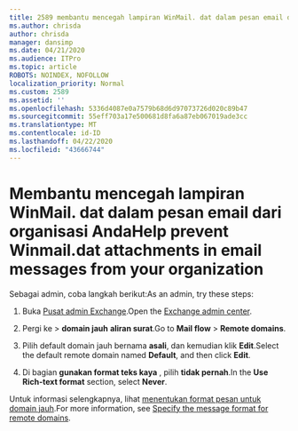 ```yaml
---
title: 2589 membantu mencegah lampiran WinMail. dat dalam pesan email dari organisasi Anda
ms.author: chrisda
author: chrisda
manager: dansimp
ms.date: 04/21/2020
ms.audience: ITPro
ms.topic: article
ROBOTS: NOINDEX, NOFOLLOW
localization_priority: Normal
ms.custom: 2589
ms.assetid: ''
ms.openlocfilehash: 5336d4087e0a7579b68d6d97073726d020c89b47
ms.sourcegitcommit: 55eff703a17e500681d8fa6a87eb067019ade3cc
ms.translationtype: MT
ms.contentlocale: id-ID
ms.lasthandoff: 04/22/2020
ms.locfileid: "43666744"
---
```

# <a name="help-prevent-winmaildat-attachments-in-email-messages-from-your-organization"></a><span data-ttu-id="90c9a-102">Membantu mencegah lampiran WinMail. dat dalam pesan email dari organisasi Anda</span><span class="sxs-lookup"><span data-stu-id="90c9a-102">Help prevent Winmail.dat attachments in email messages from your organization</span></span>

<span data-ttu-id="90c9a-103">Sebagai admin, coba langkah berikut:</span><span class="sxs-lookup"><span data-stu-id="90c9a-103">As an admin, try these steps:</span></span>

1. <span data-ttu-id="90c9a-104">Buka [Pusat admin Exchange](https://outlook.office365.com/ecp/).</span><span class="sxs-lookup"><span data-stu-id="90c9a-104">Open the [Exchange admin center](https://outlook.office365.com/ecp/).</span></span>

2. <span data-ttu-id="90c9a-105">Pergi ke > **domain jauh** **aliran surat**.</span><span class="sxs-lookup"><span data-stu-id="90c9a-105">Go to **Mail flow** > **Remote domains**.</span></span>

3. <span data-ttu-id="90c9a-106">Pilih default domain jauh bernama **asali**, dan kemudian klik **Edit**.</span><span class="sxs-lookup"><span data-stu-id="90c9a-106">Select the default remote domain named **Default**, and then click **Edit**.</span></span>

4. <span data-ttu-id="90c9a-107">Di bagian **gunakan format teks kaya** , pilih **tidak pernah**.</span><span class="sxs-lookup"><span data-stu-id="90c9a-107">In the **Use Rich-text format** section, select **Never**.</span></span>

<span data-ttu-id="90c9a-108">Untuk informasi selengkapnya, lihat [menentukan format pesan untuk domain jauh](https://docs.microsoft.com/Exchange/mail-flow-best-practices/remote-domains/remote-domains#specifying-message-format).</span><span class="sxs-lookup"><span data-stu-id="90c9a-108">For more information, see [Specify the message format for remote domains](https://docs.microsoft.com/Exchange/mail-flow-best-practices/remote-domains/remote-domains#specifying-message-format).</span></span>
